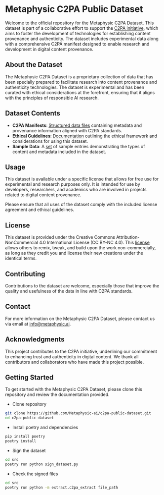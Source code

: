 # Metaphysic C2PA Public Dataset

Welcome to the official repository for the Metaphysic C2PA Dataset. This dataset is part of a collaborative effort to support the [C2PA initiative](https://www.c2pa.org), which aims to foster the development of technologies for establishing content provenance and authenticity. The dataset includes experimental data along with a comprehensive C2PA manifest designed to enable research and development in digital content provenance.

## About the Dataset

The Metaphysic C2PA Dataset is a proprietary collection of data that has been specially prepared to facilitate research into content provenance and authenticity technologies. The dataset is experimental and has been curated with ethical considerations at the forefront, ensuring that it aligns with the principles of responsible AI research.

## Dataset Contents

- **C2PA Manifests**: [Structured data files](https://github.com/Metaphysic-ai/c2pa-public-dataset/blob/main/sample/AIML-training-dataset-hierarchical.cddl) containing metadata and provenance information aligned with C2PA standards.
- **Ethical Guidelines**: [Documentation](https://github.com/Metaphysic-ai/c2pa-public-dataset/tree/main) outlining the ethical framework and considerations for using this dataset.
- **Sample Data**: A [set](https://github.com/Metaphysic-ai/c2pa-public-dataset/tree/main/sample) of sample entries demonstrating the types of content and metadata included in the dataset.

## Usage

This dataset is available under a specific license that allows for free use for experimental and research purposes only. It is intended for use by developers, researchers, and academics who are involved in projects related to digital content provenance.

Please ensure that all uses of the dataset comply with the included license agreement and ethical guidelines.

## License

This dataset is provided under the Creative Commons Attribution-NonCommercial 4.0 International License (CC BY-NC 4.0). This [license](https://github.com/Metaphysic-ai/c2pa-public-dataset/blob/main/license.md) allows others to remix, tweak, and build upon the work non-commercially, as long as they credit you and license their new creations under the identical terms.

## Contributing

Contributions to the dataset are welcome, especially those that improve the quality and usefulness of the data in line with C2PA standards.

## Contact

For more information on the Metaphysic C2PA Dataset, please contact us via email at [info@metaphysic.ai](mailto:info@metaphysic.ai).

## Acknowledgments

This project contributes to the C2PA initiative, underlining our commitment to enhancing trust and authenticity in digital content. We thank all contributors and collaborators who have made this project possible.

## Getting Started

To get started with the Metaphysic C2PA Dataset, please clone this repository and review the documentation provided.

* Clone repository
```bash
git clone https://github.com/Metaphysic-ai/c2pa-public-dataset.git
cd c2pa-public-dataset
```

* Install poetry and dependencies
```bash
pip install poetry
poetry install
```

* Sign the dataset
```bash
cd src
poetry run python sign_dataset.py
```

* Check the signed files
```bash
cd src
poetry run python -m extract.c2pa_extract file_path
```